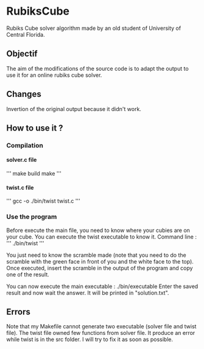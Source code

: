 # RubiksCube

Rubiks Cube solver algorithm made by an old student of University of Central Florida.

## Objectif

The aim of the modifications of the source code is to adapt the output to use it for an online rubiks cube solver.

## Changes

Invertion of the original output because it didn't work.

## How to use it ?

### Compilation

#### solver.c file

'''
make build
make
'''

#### twist.c file

'''
gcc -o ./bin/twist twist.c
'''

### Use the program

Before execute the main file, you need to know where your cubies are on your cube.
You can execute the twist executable to know it.
Command line :
'''
./bin/twist
'''

You just need to know the scramble made (note that you need to do the scramble with the green face in front of you and the white face to the top).
Once executed, insert the scramble in the output of the program and copy one of the result.

You can now execute the main executable : ./bin/executable
Enter the saved result and now wait the answer. It will be printed in "solution.txt".

## Errors

Note that my Makefile cannot generate two executable (solver file and twist file).
The twist file owned few functions from solver file. It produce an error while twist is in the src folder.
I will try to fix it as soon as possible.
